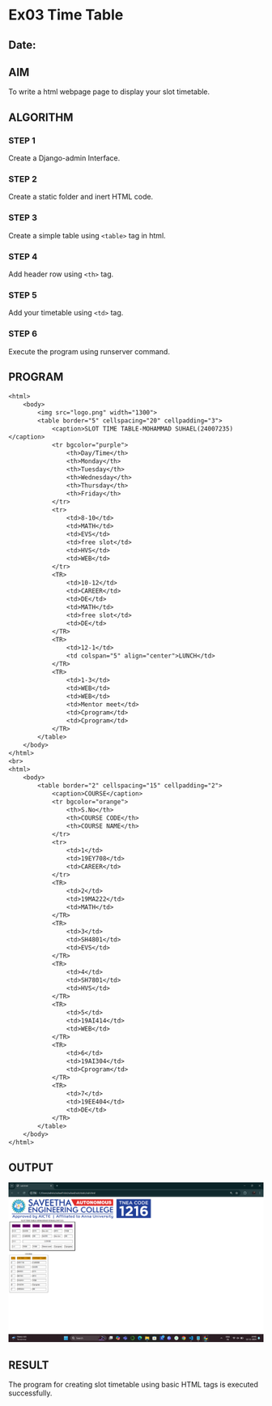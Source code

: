 # Ex03 Time Table
## Date:

## AIM
To write a html webpage page to display your slot timetable.

## ALGORITHM
### STEP 1
Create a Django-admin Interface.

### STEP 2
Create a static folder and inert HTML code.

### STEP 3
Create a simple table using ```<table>``` tag in html.

### STEP 4
Add header row using ```<th>``` tag.

### STEP 5
Add your timetable using ```<td>``` tag.

### STEP 6
Execute the program using runserver command.

## PROGRAM
```
<html>
    <body>
        <img src="logo.png" width="1300">
        <table border="5" cellspacing="20" cellpadding="3">
            <caption>SLOT TIME TABLE-MOHAMMAD SUHAEL(24007235)</caption>
            <tr bgcolor="purple">
                <th>Day/Time</th>
                <th>Monday</th>
                <th>Tuesday</th>
                <th>Wednesday</th>
                <th>Thursday</th>
                <th>Friday</th>
            </tr>
            <tr>
                <td>8-10</td>
                <td>MATH</td>
                <td>EVS</td>
                <td>free slot</td>
                <td>HVS</td>
                <td>WEB</td>
            </tr>
            <TR>
                <td>10-12</td>
                <td>CAREER</td>
                <td>DE</td>
                <td>MATH</td>
                <td>free slot</td>
                <td>DE</td>
            </TR>
            <TR>
                <td>12-1</td>
                <td colspan="5" align="center">LUNCH</td>
            </TR>
            <TR>
                <td>1-3</td>
                <td>WEB</td>
                <td>WEB</td>
                <td>Mentor meet</td>
                <td>Cprogram</td>
                <td>Cprogram</td>
            </TR>
        </table>
    </body>
</html>
<br>
<html>
    <body>
        <table border="2" cellspacing="15" cellpadding="2">
            <caption>COURSE</caption>
            <tr bgcolor="orange">
                <th>S.No</th>
                <th>COURSE CODE</th>
                <th>COURSE NAME</th>
            </tr>
            <tr>
                <td>1</td>
                <td>19EY708</td>
                <td>CAREER</td>
            </tr>
            <TR>
                <td>2</td>
                <td>19MA222</td>
                <td>MATH</td>
            </TR>
            <TR>
                <td>3</td>
                <td>SH4801</td>
                <td>EVS</td>
            </TR>
            <TR>
                <td>4</td>
                <td>SH7801</td>
                <td>HVS</td>
            </TR>
            <TR>
                <td>5</td>
                <td>19AI414</td>
                <td>WEB</td>
            </TR>
            <TR>
                <td>6</td>
                <td>19AI304</td>
                <td>Cprogram</td>
            </TR>
            <TR>
                <td>7</td>
                <td>19EE404</td>
                <td>DE</td>
            </TR>
        </table>
    </body>
</html>
```


## OUTPUT
![alt text](<Screenshot 2024-11-12 144641.png>)
## RESULT
The program for creating slot timetable using basic HTML tags is executed successfully.
